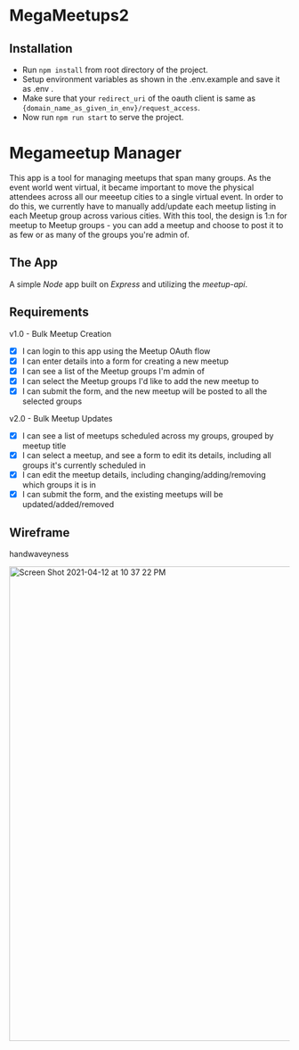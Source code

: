 # MegaMeetups2

## Installation 
- Run ```npm install``` from root directory of the project.
- Setup environment variables as shown in the .env.example and save it as .env .
- Make sure that your ```redirect_uri``` of the oauth client is same as ```{domain_name_as_given_in_env}/request_access```.
- Now run ```npm run start``` to serve the project. 

# Megameetup Manager

This app is a tool for managing meetups that span many groups. As the event world went virtual, it became important to move the physical attendees across all our meeetup cities to a single virtual event. In order to do this, we currently have to manually add/update each meetup listing in each Meetup group across various cities. With this tool, the design is 1:n for meetup to Meetup groups - you can add a meetup and choose to post it to as few or as many of the groups you're admin of.

## The App

A simple *Node* app built on *Express* and utilizing the *meetup-api*. 

## Requirements

v1.0 - Bulk Meetup Creation
- [x] I can login to this app using the Meetup OAuth flow
- [x] I can enter details into a form for creating a new meetup
- [x] I can see a list of the Meetup groups I'm admin of
- [x] I can select the Meetup groups I'd like to add the new meetup to
- [x] I can submit the form, and the new meetup will be posted to all the selected groups

v2.0 - Bulk Meetup Updates
- [x] I can see a list of meetups scheduled across my groups, grouped by meetup title
- [x] I can select a meetup, and see a form to edit its details, including all groups it's currently scheduled in
- [x] I can edit the meetup details, including changing/adding/removing which groups it is in
- [x] I can submit the form, and the existing meetups will be updated/added/removed

## Wireframe

handwaveyness

<img width="852" alt="Screen Shot 2021-04-12 at 10 37 22 PM" src="https://user-images.githubusercontent.com/50103/114488643-badd2700-9bdf-11eb-99d6-cec2535d92ab.png">
